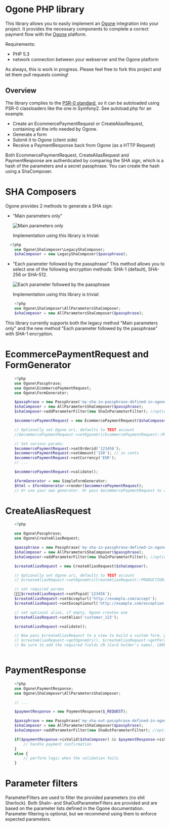 # Ogone PHP library #

This library allows you to easily implement an [Ogone](http://ogone.com) integration into your project.
It provides the necessary components to complete a correct payment flow with the [Ogone](http://ogone.com) platform.

Requirements: 

- PHP 5.3
- network connection between your webserver and the Ogone platform

As always, this is work in progress. Please feel free to fork this project and let them pull requests coming!

## Overview ##

The library complies to the [PSR-0 standard](http://groups.google.com/group/php-standards/web/psr-0-final-proposal), 
so it can be autoloaded using PSR-0 classloaders like the one in Symfony2. See autoload.php for an example.

- Create an EcommercePaymentRequest or CreateAliasRequest, containing all the info needed by Ogone.
- Generate  a form
- Submit it to Ogone (client side)
- Receive a PaymentResponse back from Ogone (as a HTTP Request)

Both EcommercePaymentRequest, CreateAliasRequest and PaymentResponse are authenticated by comparing the SHA sign, which is a hash of the parameters and a secret passphrase. You can create the hash using a ShaComposer.  

# SHA Composers #

Ogone provides 2 methods to generate a SHA sign:

- "Main parameters only"

  ![Main parameters only](http://github.com/marlon-be/marlon-ogone/raw/master/documentation/images/ogone_security_legacy.png)
  
  Implementation using this library is trivial:

```php
  <?php
	use Ogone\ShaComposer\LegacyShaComposer;
	$shaComposer = new LegacyShaComposer($passphrase);
```

- "Each parameter followed by the passphrase"
  This method allows you to select one of the following encryption methods: SHA-1 (default), SHA-256 or SHA-512.

  ![Each parameter followed by the passphrase](http://github.com/marlon-be/marlon-ogone/raw/master/documentation/images/ogone_security_allparameters_sha1_utf8.png)
  
  Implementation using this library is trivial:

```php
  	<?php
	use Ogone\ShaComposer\AllParametersShaComposer;
	$shaComposer = new AllParametersShaComposer($passphrase);
```

This library currently supports both the legacy method "Main parameters only" and the new method "Each parameter followed by the passphrase" with SHA-1 encryption.

# EcommercePaymentRequest and FormGenerator #

```php
	<?php
	use Ogone\Passphrase;
	use Ogone\EcommercePaymentRequest;
	use Ogone\FormGenerator;

	$passphrase = new Passphrase('my-sha-in-passphrase-defined-in-ogone-interface');
	$shaComposer = new AllParametersShaComposer($passphrase);
	$shaComposer->addParameterFilter(new ShaInParameterFilter); //optional

	$ecommercePaymentRequest = new EcommercePaymentRequest($shaComposer);

	// Optionally set Ogone uri, defaults to TEST account
	//$ecommercePaymentRequest->setOgoneUri(EcommercePaymentRequest::PRODUCTION);

	// Set various params:
	$ecommercePaymentRequest->setOrderid('123456');
	$ecommercePaymentRequest->setAmount('150'); // in cents
	$ecommercePaymentRequest->setCurrency('EUR');
	// ...

	$ecommercePaymentRequest->validate();

	$formGenerator = new SimpleFormGenerator;
	$html = $formGenerator->render($ecommercePaymentRequest);
	// Or use your own generator. Or pass $ecommercePaymentRequest to a view
```

# CreateAliasRequest #

```php
	<?php

	use Ogone\Passphrase;
	use Ogone\CreateAliasRequest;

	$passphrase = new Passphrase('my-sha-in-passphrase-defined-in-ogone-interface');
	$shaComposer = new AllParametersShaComposer($passphrase);
	$shaComposer->addParameterFilter(new ShaInParameterFilter); //optional

	$createAliasRequest = new CreateAliasRequest($shaComposer);

	// Optionally set Ogone uri, defaults to TEST account
	// $createAliasRequest->setOgoneUri(CreateAliasRequest::PRODUCTION);

	// set required params
	$createAliasRequest->setPspid('123456');
	$createAliasRequest->setAccepturl('http://example.com/accept');
	$createAliasRequest->setExceptionurl('http://example.com/exception');

	// set optional alias, if empty, Ogone creates one
	$createAliasRequest->setAlias('customer_123');

	$createAliasRequest->validate();

	// Now pass $createAliasRequest to a view to build a custom form, you have access to
	// $createAliasRequest->getOgoneUri(), $createAliasRequest->getParameters() and $createAliasRequest->getShaSign()
	// Be sure to add the required fields CN (Card holder's name), CARDNO (Card/account number), ED (Expiry date (MMYY)) and CVC (Card Verification Code)
	
```

# PaymentResponse #

```php
  	<?php
	use Ogone\PaymentResponse;
	use Ogone\ShaComposer\AllParametersShaComposer;

	// ...

	$paymentResponse = new PaymentResponse($_REQUEST);

	$passphrase = new Passphrase('my-sha-out-passphrase-defined-in-ogone-interface');
	$shaComposer = new AllParametersShaComposer($passphrase);
	$shaComposer->addParameterFilter(new ShaOutParameterFilter); //optional

	if($paymentResponse->isValid($shaComposer) && $paymentResponse->isSuccessful()) {
		// handle payment confirmation
	}
	else {
		// perform logic when the validation fails
	}
```

# Parameter filters #

ParameterFilters are used to filter the provided parameters (no shit Sherlock).
Both ShaIn- and ShaOutParameterFilters are provided and are based on the parameter lists defined in the Ogone documentation. 
Parameter filtering is optional, but we recommend using them to enforce expected parameters.

